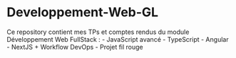 # Developpement-Web-GL
Ce repository contient mes TPs et comptes rendus du module Développement Web FullStack : - JavaScript avancé - TypeScript - Angular - NextJS + Workflow DevOps - Projet fil rouge
